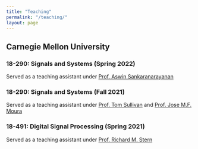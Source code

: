 ```yaml
---
title: "Teaching"
permalink: "/teaching/"
layout: page
---
```


## Carnegie Mellon University

### 18-290: Signals and Systems (Spring 2022)
Served as a teaching assistant under [Prof. Aswin Sankaranarayanan][aswin]



### 18-290: Signals and Systems (Fall 2021)
Served as a teaching assistant under 
[Prof. Tom Sullivan][sullivan] and 
[Prof. Jose M.F. Moura][moura]



### 18-491: Digital Signal Processing (Spring 2021)
Served as a teaching assistant under 
[Prof. Richard M. Stern][rich]


[aswin]: https://users.ece.cmu.edu/~saswin/
[moura]: https://users.ece.cmu.edu/~moura/
[sullivan]: https://www.ece.cmu.edu/directory/bios/sullivan-tom.html
[rich]: https://www.ece.cmu.edu/directory/bios/stern-richard.html